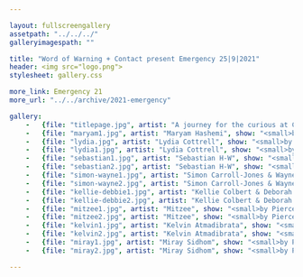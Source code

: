 ```yaml
---

layout: fullscreengallery
assetpath: "../../../"
galleryimagespath: ""

title: "Word of Warning + Contact present Emergency 25|9|2021"
header: <img src="logo.png">
stylesheet: gallery.css

more_link: Emergency 21
more_url: "../../archive/2021-emergency"

gallery:
    -   {file: "titlepage.jpg", artist: "A journey for the curious at Contact, Sat 25 Sep 2021", show: "<small>Maryam Hashemi by Pierce Starre</small>"}
    -   {file: "maryam1.jpg", artist: "Maryam Hashemi", show: "<small>by Pierce Starre</small>"}
    -   {file: "lydia.jpg", artist: "Lydia Cottrell", show: "<small>by Pierce Starre</small>"}
    -   {file: "lydia1.jpg", artist: "Lydia Cottrell", show: "<small>by Pierce Starre</small>"}
    -   {file: "sebastian1.jpg", artist: "Sebastian H-W", show: "<small>by Pierce Starre</small>"}
    -   {file: "sebastian2.jpg", artist: "Sebastian H-W", show: "<small>by Pierce Starre</small>"}
    -   {file: "simon-wayne1.jpg", artist: "Simon Carroll-Jones & Wayne Steven Jackson", show: "<small>by Pierce Starre</small>"}
    -   {file: "simon-wayne2.jpg", artist: "Simon Carroll-Jones & Wayne Steven Jackson", show: "<small>by Pierce Starre</small>"}
    -   {file: "kellie-debbie1.jpg", artist: "Kellie Colbert & Deborah Newton", show: "<small>by Pierce Starre</small>"}
    -   {file: "kellie-debbie2.jpg", artist: "Kellie Colbert & Deborah Newton", show: "<small>by Pierce Starre</small>"}
    -   {file: "mitzee1.jpg", artist: "Mitzee", show: "<small>by Pierce Starre</small>"}
    -   {file: "mitzee2.jpg", artist: "Mitzee", show: "<small>by Pierce Starre</small>"}
    -   {file: "kelvin1.jpg", artist: "Kelvin Atmadibrata", show: "<small>by Pierce Starre</small>"}
    -   {file: "kelvin2.jpg", artist: "Kelvin Atmadibrata", show: "<small>by Pierce Starre</small>"}
    -   {file: "miray1.jpg", artist: "Miray Sidhom", show: "<small>by Pierce Starre</small>"}
    -   {file: "miray2.jpg", artist: "Miray Sidhom", show: "<small>by Pierce Starre</small>"}

---
```

